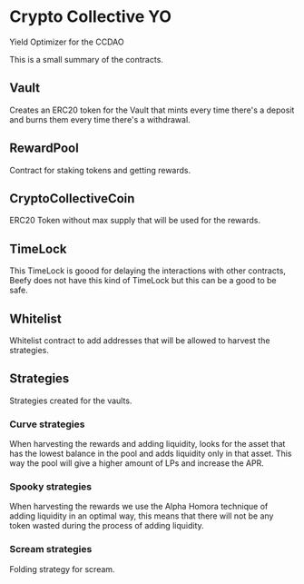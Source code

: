 # Crypto Collective YO
Yield Optimizer for the CCDAO

This is a small summary of the contracts.

## Vault

Creates an ERC20 token for the Vault that mints every time there's a deposit and burns them every time there's a withdrawal.

## RewardPool

Contract for staking tokens and getting rewards.

## CryptoCollectiveCoin

ERC20 Token without max supply that will be used for the rewards.

## TimeLock

This TimeLock is goood for delaying the interactions with other contracts, Beefy does not have this kind of TimeLock but this can be a good to be safe.

## Whitelist

Whitelist contract to add addresses that will be allowed to harvest the strategies.

## Strategies

Strategies created for the vaults.

### Curve strategies

When harvesting the rewards and adding liquidity, looks for the asset that has the lowest balance in the pool and adds liquidity only in that asset. This way the pool will give a higher amount of LPs and increase the APR.

### Spooky strategies

When harvesting the rewards we use the Alpha Homora technique of adding liquidity in an optimal way, this means that there will not be any token wasted during the process of adding liquidity.

### Scream strategies

Folding strategy for scream.
